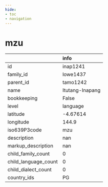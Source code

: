 ```yaml
---
hide:
- toc
- navigation
---
```

# mzu
|                      | info            |
|:---------------------|:----------------|
| id                   | inap1241        |
| family_id            | lowe1437        |
| parent_id            | tamo1242        |
| name                 | Itutang-Inapang |
| bookkeeping          | False           |
| level                | language        |
| latitude             | -4.67614        |
| longitude            | 144.9           |
| iso639P3code         | mzu             |
| description          | nan             |
| markup_description   | nan             |
| child_family_count   | 0               |
| child_language_count | 0               |
| child_dialect_count  | 0               |
| country_ids          | PG              |